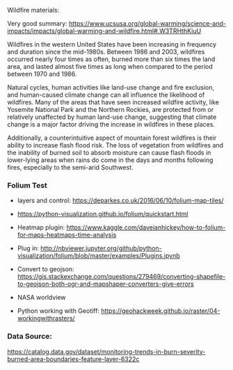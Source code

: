 Wildfire materials:

Very good summary: https://www.ucsusa.org/global-warming/science-and-impacts/impacts/global-warming-and-wildfire.html#.W3TRHthKiuU

Wildfires in the western United States have been increasing in frequency and duration since the mid-1980s. Between 1986 and 2003, wildfires occurred nearly four times as often, burned more than six times the land area, and lasted almost five times as long when compared to the period between 1970 and 1986.

Natural cycles, human activities like land-use change and fire exclusion, and human-caused climate change can all influence the likelihood of wildfires. Many of the areas that have seen increased wildfire activity, like Yosemite National Park and the Northern Rockies, are protected from or relatively unaffected by human land-use change, suggesting that climate change is a major factor driving the increase in wildfires in these places.

Additionally, a counterintuitive aspect of mountain forest wildfires is their ability to increase flash flood risk. The loss of vegetation from wildfires and the inability of burned soil to absorb moisture can cause flash floods in lower-lying areas when rains do come in the days and months following fires, especially to the semi-arid Southwest.


### Folium Test 
* layers and control: https://deparkes.co.uk/2016/06/10/folium-map-tiles/
* https://python-visualization.github.io/folium/quickstart.html
* Heatmap plugin: https://www.kaggle.com/daveianhickey/how-to-folium-for-maps-heatmaps-time-analysis
* Plug in: http://nbviewer.jupyter.org/github/python-visualization/folium/blob/master/examples/Plugins.ipynb


* Convert to geojson: https://gis.stackexchange.com/questions/279469/converting-shapefile-to-geojson-both-ogr-and-mapshaper-converters-give-errors

* NASA worldview

* Python working with Geotiff: https://geohackweek.github.io/raster/04-workingwithrasters/


### Data Source:
https://catalog.data.gov/dataset/monitoring-trends-in-burn-severity-burned-area-boundaries-feature-layer-6322c